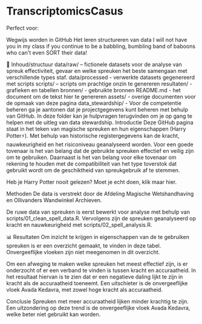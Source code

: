 # TranscriptomicsCasus


Perfect voor:

Wegwijs worden in GitHub
Het leren structureren van data
I will not have you in my class if you continue to be a babbling, bumbling band of baboons who can't even SORT their data!

📁 Inhoud/structuur
data/raw/ – fictionele datasets voor de analyse van spreuk effectiviteit, gevaar en welke spreuken het beste samengaan met verschillende types staf.
data/processed - verwerkte datasets gegenereerd met scripts
scripts/ – scripts om prachtige onzin te genereren
resultaten/ - grafieken en tabellen
bronnen/ - gebruikte bronnen
README.md - het document om de tekst hier te genereren
assets/ - overige documenten voor de opmaak van deze pagina
data_stewardship/ - Voor de competentie beheren ga je aantonen dat je projectgegevens kunt beheren met behulp van GitHub. In deze folder kan je hulpvragen terugvinden om je op gang te helpen met de uitleg van data stewardship.
Introductie
Deze GitHub pagina staat in het teken van magische spreuken en hun eigenschappen (Harry Potter⚡). Met behulp van historische registergegevens kan de kracht, nauwkeurigheid en het risiconiveau geanalyseerd worden. Voor een goede tovenaar is het van belang dat de gebruikte spreuken effectief en veilig zijn om te gebruiken. Daarnaast is het van belang voor elke tovenaar om rekening te houden met de compatibiliteit van het type toverstok dat gebruikt wordt om de geschiktheid van spreukgebruik af te stemmen.

Heb je Harry Potter nooit gelezen? Moet je echt doen, klik maar hier.

Methoden
De data is verstrekt door de Afdeling Magische Wetshandhaving en Ollivanders Wandwinkel Archieven.

De ruwe data van spreuken is eerst bewerkt voor analyse met behulp van scripts/01_clean_spell_data.R. Vervolgens zijn de spreuken geanalyseerd op kracht en nauwkeurigheid met scripts/02_spell_analysis.R.

📊 Resultaten
Om inzicht te krijgen in eigenschappen van de te gebruiken spreuken is er een overzicht gemaakt, te vinden in deze tabel. Onvergeeflijke vloeken zijn niet meegenomen in dit overzicht.

Om een afweging te maken welke spreuken het meest effectief zijn, is er onderzocht of er een verband te vinden is tussen kracht en accuraatheid. In het resultaat hiervan is te zien dat er een negatieve daling lijkt te zijn in kracht als de accuraatheid toeneemt. Een uitschieter is de onvergeeflijke vloek Avada Kedavra, met zowel hoge kracht als accuraatheid.

Conclusie
Spreuken met meer accuraatheid lijken minder krachtig te zijn. Een uitzondering op deze trend is de onvergeeflijke vloek Avada Kedavra, welke beter niet gebruikt kan worden.
